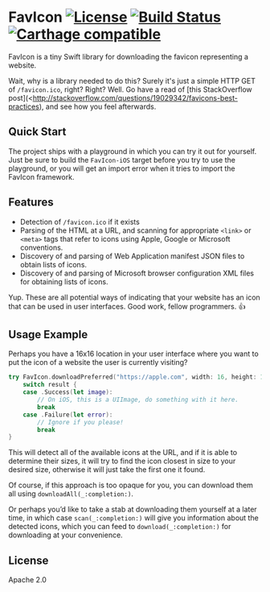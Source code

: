 # FavIcon [![License](https://img.shields.io/badge/license-Apache%202.0-lightgrey.svg)](https://raw.githubusercontent.com/bitserf/FavIcon/master/LICENSE) [![Build Status](https://travis-ci.org/bitserf/FavIcon.svg)](https://travis-ci.org/bitserf/FavIcon) [![Carthage compatible](https://img.shields.io/badge/Carthage-compatible-4BC51D.svg?style=flat)](https://github.com/Carthage/Carthage)
FavIcon is a tiny Swift library for downloading the favicon representing a website.

Wait, why is a library needed to do this? Surely it's just a simple HTTP GET of
`/favicon.ico`, right? Right?  Well. Go have a read of [this StackOverflow
post](<http://stackoverflow.com/questions/19029342/favicons-best-practices), and
see how you feel afterwards.

## Quick Start
The project ships with a playground in which you can try it out for yourself.
Just be sure to build the `FavIcon-iOS` target before you try to use the
playground, or you will get an import error when it tries to import the FavIcon
framework.

## Features
- Detection of `/favicon.ico` if it exists
- Parsing of the HTML at a URL, and scanning for appropriate `<link>` or
  `<meta>` tags that refer to icons using Apple, Google or Microsoft
  conventions.
- Discovery of and parsing of Web Application manifest JSON files to obtain
  lists of icons.
- Discovery of and parsing of Microsoft browser configuration XML files for
  obtaining lists of icons.

Yup. These are all potential ways of indicating that your website has an icon
that can be used in user interfaces. Good work, fellow programmers. 👍

## Usage Example
Perhaps you have a 16x16 location in your user interface where you want to put
the icon of a website the user is currently visiting?

```swift
try FavIcon.downloadPreferred("https://apple.com", width: 16, height: 16) { result in
    switch result {
    case .Success(let image):
        // On iOS, this is a UIImage, do something with it here.
        break
    case .Failure(let error):
        // Ignore if you please!
        break
}
```

This will detect all of the available icons at the URL, and if it is able to determine their sizes, it will try to find the icon closest in size to your desired size, otherwise it will just take the first one it found.

Of course, if this approach is too opaque for you, you can download them all
using `downloadAll(_:completion:)`.

Or perhaps you’d like to take a stab at downloading them yourself at a later
time, in which case `scan(_:completion:)` will give you information about the
detected icons, which you can feed to `download(_:completion:)` for downloading
at your convenience.

## License
Apache 2.0
